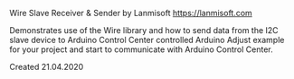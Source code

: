  Wire Slave Receiver & Sender
by Lanmisoft <https://lanmisoft.com>

 Demonstrates use of the Wire library and how to send data from the I2C slave device to Arduino Control Center controlled Arduino
 Adjust example for your project and start to communicate with Arduino Control Center.

Created 21.04.2020
